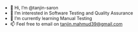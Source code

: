 - 👋 Hi, I’m @tanjin-saron
- 👀 I’m interested in Software Testing and Quality Assurance
- 🌱 I’m currently learning Manual Testing
- 📫 Feel free to email on tanjin.mahmud39@gmail.com

<!---
tanjin-saron/tanjin-saron is a ✨ special ✨ repository because its `README.md` (this file) appears on your GitHub profile.
You can click the Preview link to take a look at your changes.
--->

